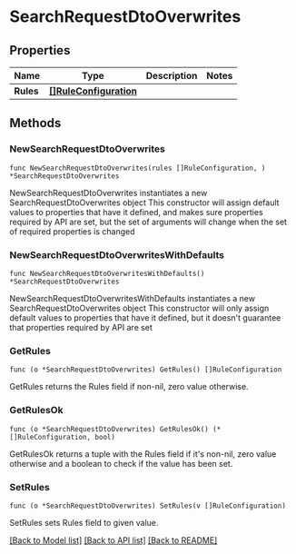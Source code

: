 # SearchRequestDtoOverwrites

## Properties

Name | Type | Description | Notes
------------ | ------------- | ------------- | -------------
**Rules** | [**[]RuleConfiguration**](RuleConfiguration.md) |  | 

## Methods

### NewSearchRequestDtoOverwrites

`func NewSearchRequestDtoOverwrites(rules []RuleConfiguration, ) *SearchRequestDtoOverwrites`

NewSearchRequestDtoOverwrites instantiates a new SearchRequestDtoOverwrites object
This constructor will assign default values to properties that have it defined,
and makes sure properties required by API are set, but the set of arguments
will change when the set of required properties is changed

### NewSearchRequestDtoOverwritesWithDefaults

`func NewSearchRequestDtoOverwritesWithDefaults() *SearchRequestDtoOverwrites`

NewSearchRequestDtoOverwritesWithDefaults instantiates a new SearchRequestDtoOverwrites object
This constructor will only assign default values to properties that have it defined,
but it doesn't guarantee that properties required by API are set

### GetRules

`func (o *SearchRequestDtoOverwrites) GetRules() []RuleConfiguration`

GetRules returns the Rules field if non-nil, zero value otherwise.

### GetRulesOk

`func (o *SearchRequestDtoOverwrites) GetRulesOk() (*[]RuleConfiguration, bool)`

GetRulesOk returns a tuple with the Rules field if it's non-nil, zero value otherwise
and a boolean to check if the value has been set.

### SetRules

`func (o *SearchRequestDtoOverwrites) SetRules(v []RuleConfiguration)`

SetRules sets Rules field to given value.



[[Back to Model list]](../README.md#documentation-for-models) [[Back to API list]](../README.md#documentation-for-api-endpoints) [[Back to README]](../README.md)


